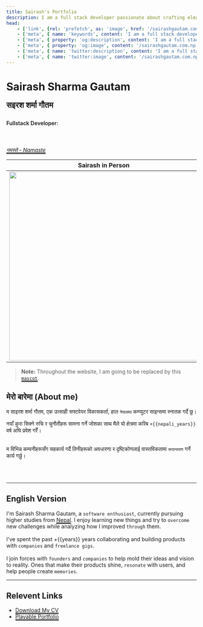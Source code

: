 ```yaml
---
title: Sairash's Portfolio
description: I am a full stack developer passionate about crafting elegant, efficient code and constantly expanding my skill set by mastering new technologies. With a strong foundation built on self-drive and insatiable curiosity, I thrive in collaborative environments where teamwork and empathy play a key role. I enjoy tackling complex challenges and transforming innovative ideas into impactful digital solutions that deliver real-world value.
head:
    - ['link', {rel: 'prefetch', as: 'image', href: '/sairashgautam.com.np.png'}]
    - ['meta', { name: 'keywords', content: 'I am a full stack developer passionate about crafting elegant, efficient code and constantly expanding my skill set by mastering new technologies. With a strong foundation built on self-drive and insatiable curiosity, I thrive in collaborative environments where teamwork and empathy play a key role. I enjoy tackling complex challenges and transforming innovative ideas into impactful digital solutions that deliver real-world value.' }]
    - ['meta', { property: 'og:description', content: 'I am a full stack developer passionate about crafting elegant, efficient code and constantly expanding my skill set by mastering new technologies. With a strong foundation built on self-drive and insatiable curiosity, I thrive in collaborative environments where teamwork and empathy play a key role. I enjoy tackling complex challenges and transforming innovative ideas into impactful digital solutions that deliver real-world value.' }]
    - ['meta', { property: 'og:image', content: '/sairashgautam.com.np.png' }]
    - ['meta', { name: 'twitter:description', content: 'I am a full stack developer passionate about crafting elegant, efficient code and constantly expanding my skill set by mastering new technologies. With a strong foundation built on self-drive and insatiable curiosity, I thrive in collaborative environments where teamwork and empathy play a key role. I enjoy tackling complex challenges and transforming innovative ideas into impactful digital solutions that deliver real-world value.' }]
    - ['meta', { name: 'twitter:image', content: '/sairashgautam.com.np.png' }]
---
```



<script setup>
  import {toNepali} from "./.vitepress/custom/nepali_number"
  var starting_year = "2021/05/28"
  var years = new Date(new Date() - new Date(starting_year)).getFullYear() - 1970;
  var nepali_years = toNepali(years)


  let list_of_langugage = [
    ["https://abrudz.github.io/logos/TypeScript.svg", "https://www.typescriptlang.org/"],
    ["https://abrudz.github.io/logos/Go.svg", "https://go.dev/"],
    ["https://abrudz.github.io/logos/PHP.svg", "https://www.php.net/"],
    ["https://abrudz.github.io/logos/Python.svg", "https://www.python.org/"],
    ["https://abrudz.github.io/logos/JS.svg", "https://developer.mozilla.org/en-US/docs/Web/JavaScript"],
    ["https://abrudz.github.io/logos/V.svg", "https://vlang.io/"],
    ["https://utfs.io/f/Jk6mQ2VBlE6tJvy6SfVBlE6tumDzfiKX2RrbsTLOPYUd4IV8", "https://danfe.sairashgautam.com.np/"],
  ];
</script>

# Sairash Sharma Gautam
## सइरश शर्मा गौतम 


<div class="image-list">
  <div class="info"> Fullstack Developer: </div>

  <a v-for="item in list_of_langugage" target="_blank" :href="item[1]" > 
    <img  :src="item[0]" />
  </a>

</div>


_[नमस्ते - Namaste](./definations/namaste.md)_

| Sairash in Person | Sairash while Online |
| --------------- | ---------- |
| <img src="/sai/no-background.png" width="500"/> | <img src="/mascot/it-me.png" width="500"/> |



> **Note:** Throughout the website, I am going to be replaced by this [`mascot`](./definations/mascot.md).

## मेरो बारेमा (About me)


म साइरश शर्मा गौतम, एक उत्साही सफ्टवेयर विकासकर्ता, हाल `नेपालमा` कम्प्युटर साइन्समा स्नातक गर्दै छु।

नयाँ कुरा सिक्ने रुचि र चुनौतीहरू सामना गर्ने जोशका साथ मैले यो क्षेत्रमा करिब `+{{nepali_years}}` वर्ष अघि प्रवेश गरेँ।
<br/>
<br/>

म विभिन्न कम्पनीहरूसँग सहकार्य गर्दै तिनीहरूको अवधारणा र दृष्टिकोणलाई वास्तविकतामा `रूपान्तरण` गर्ने कार्य गर्छु।

<br><br>


---
## English Version

I'm Sairash Sharma Gautam, a `software enthusiast`, currently pursuing higher studies from [Nepal](https://en.wikipedia.org/wiki/Nepal). I enjoy learning new things and try to `overcome` new challenges while analyzing how I improved `through` them. 
<br><br>
I've spent the past +{{years}} years collaborating and building products with `companies` and `freelance gigs`. <br><br>
I join forces with `founders` and `companies` to help mold their ideas and vision to reality. Ones that make their products shine, `resonate` with users, and help people create `memories`.

<!-- Creator of [danfe programming language](https://danfe.sairashgautam.com.np) and [screeenpals](https://screeenpals.sairashgautam.com.np).  -->

---

## Relevent Links

- [Download My CV](https://drive.google.com/file/d/1Zz5EhxgF5lyRLBNNgMHhCr4hBp6QFA9i/view) 
- [Playable Portfolio](https://sairash.github.io/playable)


<!-- <style scoped>
.header-anchor {
  display: none;
}
</style> -->

<style scoped >
a {
  /* text-decoration:underline !important;  */
  border-bottom: 2px solid !important;
}

.info {
  font-weight: 600;
  margin-bottom: 20px;
}

.vp-doc p {
  margin: 0;
}

.image-list {
  padding: 10px 0px 20px 0px;
  display: flex;
  flex-wrap: wrap;
}

.image-list img {
  height: 20px;
  margin-left: 5px;
}

.image-list a {
  border-bottom: 0 !important;
}

.image-list a:hover {
  border-bottom: 2px solid !important;
}


#सइरश-शर्मा-गौतम {
  margin-top: 0 !important;
  padding: 0 !important;
}

#सइरश-शर्मा-गौतम a {
  display: none !important;
}
</style>
